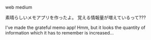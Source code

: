 web medium

素晴らしいメモアプリを作ったよ。
覚える情報量が増えているって???

I've made the grateful memo app!
Hmm, but it looks the quantity of information which it has to remember is increased...
